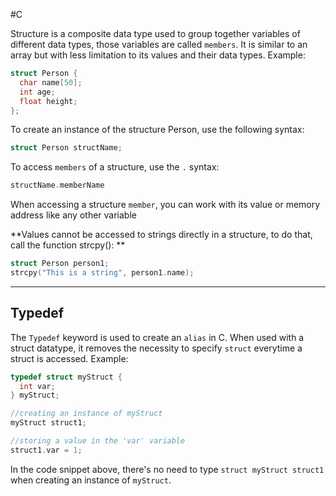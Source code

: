 #C

Structure is a composite data type used to group together variables of different data types, those variables are called `members`. 
It is similar to an array but with less limitation to its values and their data types. Example:

```C
struct Person {
  char name[50];
  int age;
  float height;
};
```

To create an instance of the structure Person, use the following syntax:

```C
struct Person structName;
```

To access `members` of a structure, use the `.` syntax:

```C
structName.memberName
```

When accessing a structure `member`, you can work with its value or memory address like any other variable

**Values cannot be accessed to strings directly in a structure, to do that, call the function strcpy(): **

```C
struct Person person1;
strcpy("This is a string", person1.name);
```

---------------------

## Typedef

The `Typedef` keyword is used to create an `alias` in C. When used with a struct datatype, it removes the necessity to specify `struct` everytime a struct is accessed. Example:

```C
typedef struct myStruct {
  int var;
} myStruct;

//creating an instance of myStruct
myStruct struct1;

//storing a value in the 'var' variable
struct1.var = 1;
```

In the code snippet above, there's no need to type `struct myStruct struct1` when creating an instance of `myStruct`.
